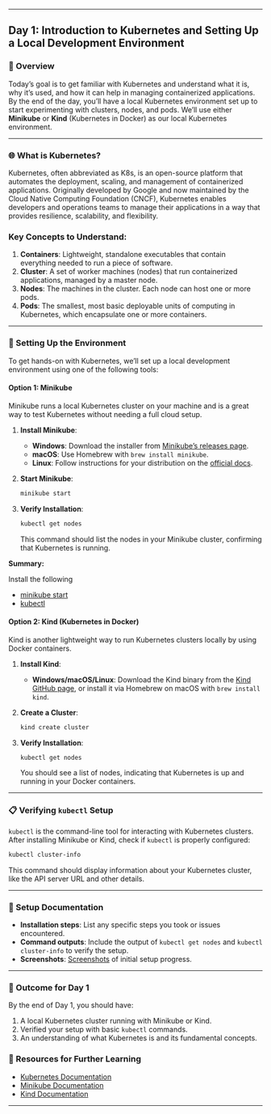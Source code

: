 ﻿---

## Day 1: Introduction to Kubernetes and Setting Up a Local Development Environment

### 📘 Overview

Today’s goal is to get familiar with Kubernetes and understand what it is, why it’s used, and how it can help in managing containerized applications. By the end of the day, you’ll have a local Kubernetes environment set up to start experimenting with clusters, nodes, and pods. We’ll use either **Minikube** or **Kind** (Kubernetes in Docker) as our local Kubernetes environment.

---

### 🌐 What is Kubernetes?

Kubernetes, often abbreviated as K8s, is an open-source platform that automates the deployment, scaling, and management of containerized applications. Originally developed by Google and now maintained by the Cloud Native Computing Foundation (CNCF), Kubernetes enables developers and operations teams to manage their applications in a way that provides resilience, scalability, and flexibility.

### Key Concepts to Understand:
1. **Containers**: Lightweight, standalone executables that contain everything needed to run a piece of software.
2. **Cluster**: A set of worker machines (nodes) that run containerized applications, managed by a master node.
3. **Nodes**: The machines in the cluster. Each node can host one or more pods.
4. **Pods**: The smallest, most basic deployable units of computing in Kubernetes, which encapsulate one or more containers.

---

### 🔧 Setting Up the Environment

To get hands-on with Kubernetes, we’ll set up a local development environment using one of the following tools:

#### Option 1: Minikube

Minikube runs a local Kubernetes cluster on your machine and is a great way to test Kubernetes without needing a full cloud setup.

1. **Install Minikube**:
   - **Windows**: Download the installer from [Minikube’s releases page](https://github.com/kubernetes/minikube/releases).
   - **macOS**: Use Homebrew with `brew install minikube`.
   - **Linux**: Follow instructions for your distribution on the [official docs](https://minikube.sigs.k8s.io/docs/start/).

2. **Start Minikube**:
   ```bash
   minikube start
   ```

3. **Verify Installation**:
   ```bash
   kubectl get nodes
   ```

   This command should list the nodes in your Minikube cluster, confirming that Kubernetes is running.

**Summary:**

Install the following 

- [minikube start](https://minikube.sigs.k8s.io/docs/start/?arch=%2Fwindows%2Fx86-64%2Fstable%2F.exe+download)
- [kubectl](https://kubernetes.io/docs/tasks/tools/install-kubectl-windows/#install-nonstandard-package-tools)

#### Option 2: Kind (Kubernetes in Docker)

Kind is another lightweight way to run Kubernetes clusters locally by using Docker containers.

1. **Install Kind**:
   - **Windows/macOS/Linux**: Download the Kind binary from the [Kind GitHub page](https://kind.sigs.k8s.io/), or install it via Homebrew on macOS with `brew install kind`.

2. **Create a Cluster**:
   ```bash
   kind create cluster
   ```

3. **Verify Installation**:
   ```bash
   kubectl get nodes
   ```

   You should see a list of nodes, indicating that Kubernetes is up and running in your Docker containers.

---

### 📋 Verifying `kubectl` Setup

`kubectl` is the command-line tool for interacting with Kubernetes clusters. After installing Minikube or Kind, check if `kubectl` is properly configured:

```bash
kubectl cluster-info
```

This command should display information about your Kubernetes cluster, like the API server URL and other details.

---

### 📝 Setup Documentation

- **Installation steps**: List any specific steps you took or issues encountered.
- **Command outputs**: Include the output of `kubectl get nodes` and `kubectl cluster-info` to verify the setup.
- **Screenshots**: [Screenshots](https://github.com/oneananda/100-Days-of-Kubernetes/tree/main/Day%20001-Getting%20Started%20with%20Kubernetes/Screenshots) of initial setup progress.

---

### 🎯 Outcome for Day 1

By the end of Day 1, you should have:
1. A local Kubernetes cluster running with Minikube or Kind.
2. Verified your setup with basic `kubectl` commands.
3. An understanding of what Kubernetes is and its fundamental concepts.

### 🔗 Resources for Further Learning

- [Kubernetes Documentation](https://kubernetes.io/docs/)
- [Minikube Documentation](https://minikube.sigs.k8s.io/docs/start/)
- [Kind Documentation](https://kind.sigs.k8s.io/)

---

